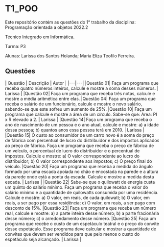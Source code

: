 # T1_POO

Este repositório contém as questões do 1° trabalho da disciplina: Programação orientada a objetos 2022.2

Técnico Integrado em Informática.

Turma: P3

Alunas: Larissa dos Santos Holanda; Maria Eliza Teofilo Ferreira.

## Questões

| Questão | Descrição | Autor |
|---|---|
|Questão 01| Faça um programa que receba quatro números inteiros, calcule e mostre a soma desses números. | Larissa |
|Questão 02| Faça um programa que receba três notas, calcule e mostre a média aritmética entre elas.
|Questão 04| Faça um programa que receba o salário de um funcionário, calcule e mostre o novo salário, sabendo-se que este sofreu um aumento de 25%.
|Questão 10| Faça um programa que calcule e mostre a área de um círculo. Sabe-se que: Área: PI x R elevado a 2. | Larissa |
|Questão 14| Faça um programa que receba o ano de nascimento de um pessoa e o ano atual, calcule e mostre: a) a idade dessa pessoa; b) quantos anos essa pessoa terá em 2010. | Larissa |
|Questão 15| O custo ao consumidor de um carro novo é a soma do preço de fábrica com percentual de lucro do distribuidor e dos impostos aplicados ao preço de fábrica. Faça um programa que receba  o preço de fábrica de um veículo, o percentual de lucro do distribuidor e o percentual de impostos. Calcule e mostre: a) O valor correspondente ao lucro do distribuidor; b) O valor correspondente aos impostos; c) O preço final do veículo.
|Questão 20| Faça um programa que receba a medida do ângulo formado por uma escada apoiada no chão e encostada na parede e a altura da parede onde está a ponta da escada. Calcule e mostre a medida desta escada. | Larissa |
|Questão 22| Sabe-se que o quilowatt de energia custa um quinto do salário mínimo. Faça um programa que receba o valor do salário mínimo e a quantidade de quilowatts consumida por uma residência. Calcule e mostre: a) O valor, em reais, de cada quilowatt; b) O valor, em reais, a ser pago por essa residência; c) O valor, em reais, a ser pago com desconto de 15%.
|Questão 23| Faça um programa que receba um número real, calcule e mostre: a) a parte inteira desse número; b) a parte fracionária desse número; c) o arredondamento desse número.
|Questão 25| Faça um programa que recebe o custo de um espetáculo teatral e o preço do convite desse espetáculo. Esse programa deve calcular e mostrar a quantidade de convites que devem ser vendidos para que pelo menos o custo do espetáculo seja alcançado. | Larissa |
